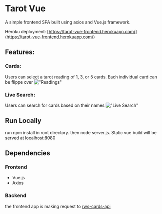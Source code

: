 # Tarot Vue
A simple frontend SPA built using axios and Vue.js framework.

Heroku deployment: [https://tarot-vue-frontend.herokuapp.com/](https://tarot-vue-frontend.herokuapp.com/)

## Features:
### Cards:
Users can select a tarot reading of 1, 3, or 5 cards. Each individual card can be flippe over
!["Readings"](https://github.com/LeonXZhou/tarot-vue/blob/master/screenshots/Screenshot%20from%202022-02-15%2022-52-17.png)
### Live Search:
Users can search for cards based on their names
!["Live Search"](https://github.com/LeonXZhou/tarot-vue/blob/master/screenshots/Screenshot%20from%202022-02-15%2022-50-51.png)

## Run Locally
run npm install in root directory. then node server.js. Static vue build will be served at localhost:8080

## Dependencies
### Frontend
- Vue.js
- Axios
### Backend
the frontend app is making request to [rws-cards-api](https://rws-cards-api.herokuapp.com/)
